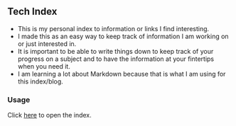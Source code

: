 ## Tech Index

- This is my personal index to information or links I find interesting.
- I made this as an easy way to keep track of information I am working on or just interested in.
- It is important to be able to write things down to keep track of your progress on a subject and to have the information at your fintertips when you need it.
- I am learning a lot about Markdown because that is what I am using for this index/blog.

### Usage

Click [here](https://github.com/patrickaregan/tech-index) to open the index.


